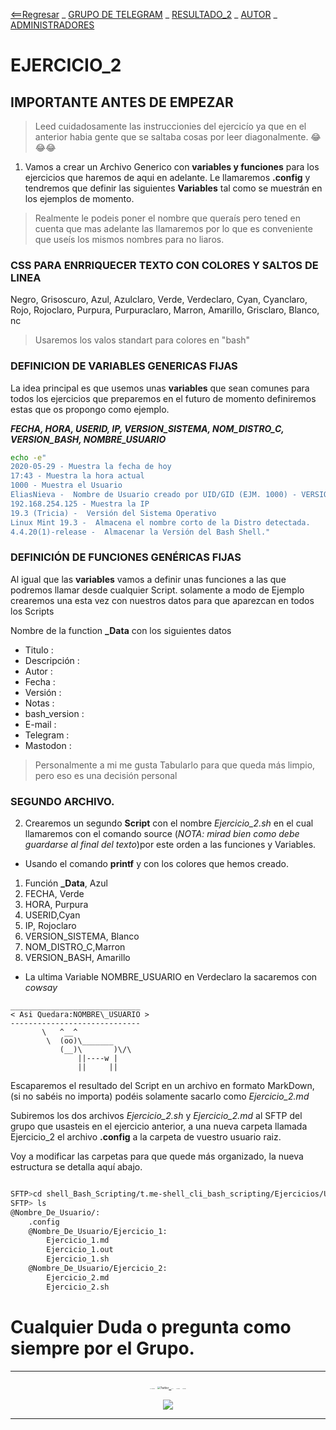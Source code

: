 [<==Regresar](../README.md) _ [GRUPO DE TELEGRAM](https://t.me/shell_cli_bash_scripting) _ [RESULTADO_2](2_RESULTADO.md) _ [AUTOR](../about.md) _ [ADMINISTRADORES](../administradores.md)
# EJERCICIO_2

## IMPORTANTE ANTES DE EMPEZAR
> Leed cuidadosamente las instruccionies del ejercicío ya que en el anterior habia gente que se saltaba cosas por leer diagonalmente. 😂😂😂



1. Vamos a crear un Archivo Generico con **variables y funciones** para los ejercicios que haremos de aqui en adelante.
Le llamaremos **.config** y tendremos que definir las siguientes **Variables** tal como se muestrán en los ejemplos de momento.

> Realmente le podeis poner el nombre que queraís pero tened en cuenta que mas adelante las llamaremos por lo que es conveniente que useís los mismos nombres para no liaros.

### CSS PARA ENRRIQUECER TEXTO CON COLORES Y SALTOS DE LINEA	

Negro, Grisoscuro, Azul, Azulclaro, Verde, Verdeclaro, Cyan, Cyanclaro, Rojo, Rojoclaro, Purpura, Purpuraclaro, Marron, Amarillo, Grisclaro, Blanco, nc

> Usaremos los valos standart para colores en "bash"

### DEFINICION DE VARIABLES GENERICAS FIJAS

La idea principal es que usemos unas **variables** que sean comunes para todos los ejercicios que preparemos en el futuro de momento definiremos estas que os propongo como ejemplo.

**_FECHA, HORA, USERID, IP, VERSION_SISTEMA, NOM_DISTRO_C, VERSION_BASH, NOMBRE_USUARIO_**

```bash
echo -e"
2020-05-29 - Muestra la fecha de hoy
17:43 - Muestra la hora actual
1000 - Muestra el Usuario
EliasNieva -  Nombre de Usuario creado por UID/GID (EJM. 1000) - VERSION SIMPLE
192.168.254.125 - Muestra la IP
19.3 (Tricia) -  Versión del Sistema Operativo
Linux Mint 19.3 -  Almacena el nombre corto de la Distro detectada.
4.4.20(1)-release -  Almacenar la Versión del Bash Shell."

```

### DEFINICIÓN DE FUNCIONES GENÉRICAS FIJAS

Al igual que las **variables** vamos a definir unas funciones a las que podremos llamar desde cualquier Script.
solamente a modo de Ejemplo crearemos una esta vez con nuestros datos para que aparezcan en todos los Scripts

Nombre de la function **_Data** con los siguientes datos 
- Titulo         :
- Descripción    :
- Autor          :
- Fecha          :
- Versión        :
- Notas          :       
- bash_version   :
- E-mail         :
- Telegram       :
- Mastodon       :
> Personalmente a mi me gusta Tabularlo para que queda más limpio, pero eso es una decisión personal

### SEGUNDO ARCHIVO.

 2. Crearemos un segundo **Script** con el nombre _Ejercicio\_2.sh_ en el cual llamaremos con el comando source (_NOTA: mirad bien como debe guardarse al final del texto_)por este orden a las funciones y Variables.

- Usando el comando **printf** y con los colores que hemos creado.

1. Función **_Data**, Azul
2. FECHA, Verde
3. HORA, Purpura
4. USERID,Cyan
5. IP, Rojoclaro
6. VERSION_SISTEMA, Blanco
7. NOM_DISTRO\_C,Marron
8. VERSION_BASH, Amarillo

- La ultima Variable NOMBRE\_USUARIO en Verdeclaro la sacaremos con _cowsay_
 ```
 _____________________________
< Asi Quedara:NOMBRE\_USUARIO >
 -----------------------------
        \   ^__^
         \  (oo)\_______
            (__)\       )\/\
                ||----w |
                ||     ||
 ```

Escaparemos el resultado del Script en un archivo en formato MarkDown, (si no sabéis no importa) podéis solamente sacarlo como _Ejercicio\_2.md_


Subiremos los dos archivos _Ejercicio\_2.sh_ y _Ejercicio\_2.md_ al SFTP del grupo que usasteis en el ejercicio anterior, a una nueva carpeta llamada Ejercicio\_2 el archivo **.config** a la carpeta de vuestro usuario raiz.

Voy a modificar las carpetas para que quede más organizado, la nueva estructura se detalla aquí abajo.

```bash 

SFTP>cd shell_Bash_Scripting/t.me-shell_cli_bash_scripting/Ejercicios/Usuarios/@Nombre_De_Usuario/
SFTP> ls
@Nombre_De_Usuario/:
	.config
	@Nombre_De_Usuario/Ejercicio_1:
		Ejercicio_1.md
		Ejercicio_1.out
		Ejercicio_1.sh
	@Nombre_De_Usuario/Ejercicio_2:
		Ejercicio_2.md
		Ejercicio_2.sh
```

# Cualquier Duda o pregunta como siempre por el Grupo.

------
<center>
<a href="https://t.me/shell_cli_bash_scripting"><img src="/home/enieva/Rpositorios/t.me-shell_cli_bash_scripting/imag/telegram.png" alt="Telegram" style="zoom:10%;" /></a> <a href="https://twitter.com/EliasNieva"><img src="/home/enieva/Rpositorios/t.me-shell_cli_bash_scripting/imag/twitter.png" alt="Twitter" style="zoom:30%;" /> </a> <a href="https://mastodon.social/@EliasNieva"><img src="/home/enieva/Rpositorios/t.me-shell_cli_bash_scripting/imag/mastodon.png" alt="Mastodon" style="zoom:5%;" /></a> <a href="https://github.com/EliasNP"><img src="/home/enieva/Rpositorios/t.me-shell_cli_bash_scripting/imag/github.png" alt="Mastodon" style="zoom:7%;" /></a> <a href="mailto:eliasnievap@protonmail.com"><img src="/home/enieva/Rpositorios/t.me-shell_cli_bash_scripting/imag/Mail-icon.png" alt="Mastodon" style="zoom:7%;" /></a>

![](/home/enieva/Rpositorios/t.me-shell_cli_bash_scripting/imag/88x31.png)

------